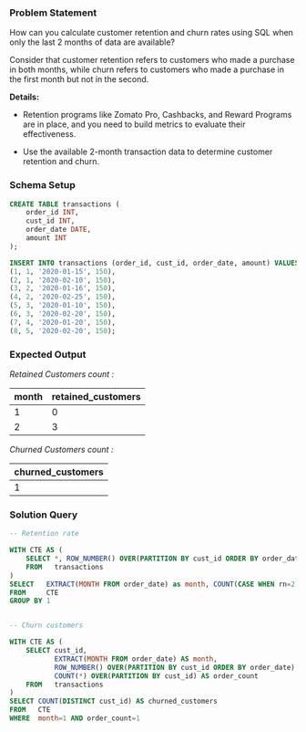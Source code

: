 ### Problem Statement

How can you calculate customer retention and churn rates using SQL when only the last 2 months of data are available? 

Consider that customer retention refers to customers who made a purchase in both months, while churn refers to customers who made a purchase in the first month but not in the second. 

**Details:**
- Retention programs like Zomato Pro, Cashbacks, and Reward Programs are in place, and you need to build metrics to evaluate their effectiveness.

- Use the available 2-month transaction data to determine customer retention and churn.


### Schema Setup

```sql
CREATE TABLE transactions (
    order_id INT,
    cust_id INT,
    order_date DATE,
    amount INT
);

INSERT INTO transactions (order_id, cust_id, order_date, amount) VALUES 
(1, 1, '2020-01-15', 150),
(2, 1, '2020-02-10', 150),
(3, 2, '2020-01-16', 150),
(4, 2, '2020-02-25', 150),
(5, 3, '2020-01-10', 150),
(6, 3, '2020-02-20', 150),
(7, 4, '2020-01-20', 150),
(8, 5, '2020-02-20', 150);
```

### Expected Output

*Retained Customers count :* 

month |	retained_customers |
--|--|
1 |	0 |
2 |	3 |

*Churned Customers count :* 

churned_customers |
--|
1 |

### Solution Query

```sql
-- Retention rate

WITH CTE AS (
    SELECT *, ROW_NUMBER() OVER(PARTITION BY cust_id ORDER BY order_date) as rn
    FROM   transactions
)
SELECT   EXTRACT(MONTH FROM order_date) as month, COUNT(CASE WHEN rn=2 THEN cust_id ELSE null END) AS retained_customers
FROM     CTE
GROUP BY 1


-- Churn customers

WITH CTE AS (
    SELECT cust_id, 
           EXTRACT(MONTH FROM order_date) AS month,
           ROW_NUMBER() OVER(PARTITION BY cust_id ORDER BY order_date) AS rn,
           COUNT(*) OVER(PARTITION BY cust_id) AS order_count
    FROM   transactions
)
SELECT COUNT(DISTINCT cust_id) AS churned_customers
FROM   CTE
WHERE  month=1 AND order_count=1
```